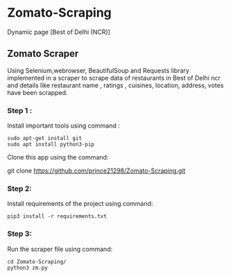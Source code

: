 # Zomato-Scraping
Dynamic page [Best of Delhi (NCR)]

##                                             Zomato Scraper
Using Selenium,webrowser, BeautifulSoup and Requests library implemented in a scraper to scrape data of restaurants in Best of Delhi ncr and details like restaurant name , ratings , cuisines, location, address, votes have been scrapped.

### Step 1 :
Install important tools using command :

    sudo apt-get install git
    sudo apt install python3-pip


Clone this app using the command:


  git clone https://github.com/prince21298/Zomato-Scraping.git
  
  
### Step 2:
Install requirements of the project using command:

    pip3 install -r requirements.txt
  
### Step 3:
Run the scraper file using command:

    cd Zomato-Scraping/
    python3 zm.py
